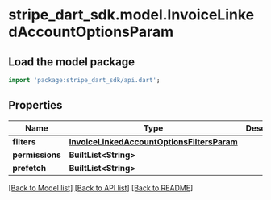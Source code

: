 # stripe_dart_sdk.model.InvoiceLinkedAccountOptionsParam

## Load the model package
```dart
import 'package:stripe_dart_sdk/api.dart';
```

## Properties
Name | Type | Description | Notes
------------ | ------------- | ------------- | -------------
**filters** | [**InvoiceLinkedAccountOptionsFiltersParam**](InvoiceLinkedAccountOptionsFiltersParam.md) |  | [optional] 
**permissions** | **BuiltList&lt;String&gt;** |  | [optional] 
**prefetch** | **BuiltList&lt;String&gt;** |  | [optional] 

[[Back to Model list]](../README.md#documentation-for-models) [[Back to API list]](../README.md#documentation-for-api-endpoints) [[Back to README]](../README.md)


